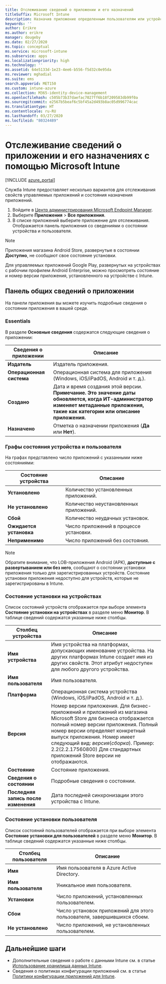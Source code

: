 ```yaml
---
title: Отслеживание сведений о приложении и его назначений
titleSuffix: Microsoft Intune
description: Назначив приложение определенным пользователям или устройствам, вы можете отслеживать состояние приложения на основе этой информации.
keywords: ''
author: Erikre
ms.author: erikre
manager: dougeby
ms.date: 02/27/2020
ms.topic: conceptual
ms.service: microsoft-intune
ms.subservice: apps
ms.localizationpriority: high
ms.technology: ''
ms.assetid: 64e5133d-1e23-4ee6-b556-f5d32c0e95da
ms.reviewer: mghadial
ms.suite: ems
search.appverid: MET150
ms.custom: intune-azure
ms.collection: M365-identity-device-management
ms.openlocfilehash: c505b73b37daefac7027ff6b18f209583db99f0a
ms.sourcegitcommit: e2567b5beaf6c5bf45a2d493b8ac05d996774cac
ms.translationtype: HT
ms.contentlocale: ru-RU
ms.lasthandoff: 03/27/2020
ms.locfileid: "80324489"
---
```

# <a name="monitor-app-information-and-assignments-with-microsoft-intune"></a>Отслеживание сведений о приложении и его назначениях с помощью Microsoft Intune

[!INCLUDE [azure_portal](../includes/azure_portal.md)]

Служба Intune предоставляет несколько вариантов для отслеживания свойств управляемых приложений и состояния назначения приложений.

1. Войдите в [Центр администрирования Microsoft Endpoint Manager](https://go.microsoft.com/fwlink/?linkid=2109431).
2. Выберите **Приложения** > **Все приложения**.
3. В списке приложений выберите приложение для отслеживания. Отображается панель приложения со сведениями о состоянии устройства и пользователя.

> [!NOTE]
> Приложения магазина Android Store, развернутые в состоянии **Доступно**, не сообщают свое состояние установки.
>
> Для управляемых приложений Google Play, развернутых на устройствах с рабочим профилем Android Enterprise, можно просмотреть состояние и номер версии приложения, установленного на устройстве с Intune. 

## <a name="app-overview-pane"></a>Панель общих сведений о приложении

На панели приложения вы можете изучить подробные сведения о состоянии приложения в вашей среде.

### <a name="essentials"></a>Essentials
В разделе **Основные сведения** содержатся следующие сведения о приложении:

 | **Сведения о приложении**            | **Описание**                                                      |
|------------------------|------------------------------------------------------------------|
| **Издатель**          | Издатель приложения.                                            |
| **Операционная система**   | Операционная система для приложения (Windows, iOS/iPadOS, Android и т. д.). |
| **Создано**             | Дата и время создания этой версии. <b>**Примечание**. Это значение даты обновляется, когда ИТ-администратор изменяет метаданные приложения, такие как категории или описание приложения.                        |
| **Назначено**           | Отметка о назначении приложения (**Да** или **Нет**).                  |

### <a name="device-and-user-status-graphs"></a>Графы состояния устройства и пользователя
На графах представлено число приложений с указанными ниже состояниями:

| **Состояние устройства**       | **Описание**                                       |
|-----------------------|-------------------------------------------------------|
| **Установлено**         | Количество установленных приложений.                         |
| **Не установлено**     | Количество неустановленных приложений.                     |
| **Сбой**            | Количество неудачных установок.                   |
| **Ожидается установка**   | Число приложений в процессе установки. |
| **Неприменимо**           | Число приложений без состояния.            |

> [!NOTE]
> Обратите внимание, что LOB-приложения Android (APK), **доступные с развертыванием или без него**, сообщают о состоянии установки приложения только для зарегистрированных устройств. Состояние установки приложения недоступно для устройств, которые не зарегистрированы в Intune.

### <a name="device-install-status"></a>Состояние установки на устройствах

Список состояний устройств отображается при выборе элемента **Состояние установки на устройствах** в разделе меню **Монитор**. В таблице сведений содержатся указанные ниже столбцы.

| **Столбец устройства**      | **Описание**                                                                                                                                                                                                                                            |
|----------------------|------------------------------------------------------------------------------------------------------------------------------------------------------------------------------------------------------------------------------------------------------------|
| **Имя устройства**      | Имя устройства на платформах, допускающих именование устройства. На других платформах Intune создает имя из других свойств. Этот атрибут недоступен для любого другого устройства.                                                                       |
| **Имя пользователя**        | Имя пользователя.                                                                                                                                                                                                                                      |
| **Платформа**         | Операционная система устройства (Windows, iOS/iPadOS, Android и т. д.).                                                                                                                                                                                           |
| **Версия**          | Номер версии приложения. Для бизнес-приложений и приложений из магазина Microsoft Store для бизнеса отображается полный номер версии приложения. Полный номер версии определяет конкретный выпуск приложения. Номер имеет следующий вид: _версия_(_сборка_). Пример: 2.2(2.2.17560800) Для стандартных приложений Store версии не отображаются. |
| **Состояние**           | Состояние приложения.                                                                                                                                                                                                                                     |
| **Сведения о состоянии**   | Подробные сведения о состоянии.                                                                                                                                                                                                                                     |
| **Последняя запись после изменения**    | Дата последней синхронизации этого устройства с Intune.                                                                                                                                                                                                                  |


### <a name="user-install-status"></a>Состояние установки пользователя

Список состояний пользователей отображается при выборе элемента **Состояние установки для пользователей** в разделе меню **Монитор**. В таблице сведений содержатся указанные ниже столбцы.

| **Столбец пользователя**     | **Описание**                           |
|---------------------|-------------------------------------------|
| **Имя**            | Имя пользователя в Azure Active Directory.         |
| **Имя пользователя**       | Уникальное имя пользователя.              |
| **Установки**   | Число приложений, установленных пользователем. |
| **Сбои**        | Число установок приложений для этого пользователя, завершившихся сбоем.     |
| **Не установлено**   | Число приложений, не установленных пользователем. |


## <a name="next-steps"></a>Дальнейшие шаги

- Дополнительные сведения о работе с данными Intune см. в статье [Использование хранилища данных Intune](../developer/reports-nav-create-intune-reports.md).
- Сведения о политиках конфигурации приложений см. в статье [Политики конфигурации приложений для Intune](app-configuration-policies-overview.md).
